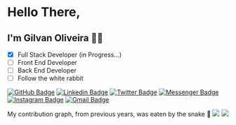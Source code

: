 <!-- Resumo das atividades no GitHub -->
<!--<img align="right" src="https://github-readme-stats.vercel.app/api?username=GilvanPOliveira&show_icons=true&icon_color=CE1D2D&text_color=718096&bg_color=00000000&hide_title=true&hide_border=true"/>-->

# Hello There, 
## I'm Gilvan Oliveira 🙋‍♂️ 

- [X] Full Stack Developer (in Progress...)
- [ ] Front End Developer
- [ ] Back End Developer
- [ ] Follow the white rabbit

<!-- Social -->
[![GitHub Badge](https://img.shields.io/badge/-<-454545?style=flat&logo=GitHub&logoColor=white)](https://github.com/GilvanPOliveira)
[![Linkedin Badge](https://img.shields.io/badge/-<-007bb6?style=flat&logo=Linkedin&logoColor=white)](https://www.linkedin.com/in/gilvanpoliveira/)
[![Twitter Badge](https://img.shields.io/badge/-<-0078FF?style=flat&logo=Twitter&logoColor=white)](https://twitter.com/GilvanPOliveira)
[![Messenger Badge](https://img.shields.io/badge/-<-00aced?style=flat&logo=Messenger&logoColor=white)](https://m.me/gilvanpoliveira06)
[![Instagram Badge](https://img.shields.io/badge/-<-E4405F?style=flat&logo=Instagram&logoColor=white)](https://www.instagram.com/gilvanpoliveira/)
[![Gmail Badge](https://img.shields.io/badge/-<-c14438?style=flat&logo=Gmail&logoColor=white)](mailto:gilvanpoliveira06@gmail.com)
<!--[![Youtube Badge](https://img.shields.io/badge/-<-FF0000?style=flat&logo=YouTube&logoColor=white)](https://youtube.com/@GilvanPOliveira)-->

<!-- Exibir Linguagens mais utilizadas -->
<img align="right" src="https://github-readme-stats.vercel.app/api/top-langs/?username=GilvanPOliveira&layout=compact&langs_count=10&theme=dark"/> 

<!-- Gif Snake do gráfico de contribuição -->
My contribution graph, from previous years, was eaten by the snake 🐍
<img src='https://github.com/LuigiGF/LuigiGF/blob/output/github-contribution-grid-snake.svg'> 

<!-- Exibir Trofeus -->
<!-- TEMAS: dark, radical, merko, gruvbox, tokyonight, onedark, cobalt, synthwave, highcontrast, dracula -->
<!--[![trophy:](https://github-profile-trophy.vercel.app/?username=GilvanPOliveira&theme=dracula)](https://github.com/ryo-ma/github-profile-trophy)-->

<!-- Gif Snake
Light Mode
<img align='center' src='https://github.com/mayankchaudhary26/mayankchaudhary26/blob/output/github-contribution-grid-snake.gif' width='900"'> 
Dark Mode
![Snake animation](https://github.com/LuigiGF/LuigiGF/blob/output/github-contribution-grid-snake.svg)
-->
